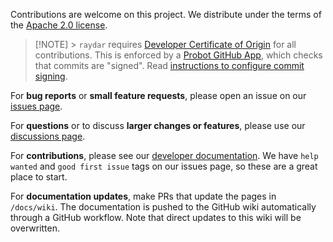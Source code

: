 Contributions are welcome on this project. We distribute under the terms of the [Apache 2.0 license](https://github.com/Point72/raydar/blob/main/LICENSE).

> \[!NOTE\] > `raydar` requires [Developer Certificate of Origin](https://en.wikipedia.org/wiki/Developer_Certificate_of_Origin) for all contributions.
> This is enforced by a [Probot GitHub App](https://probot.github.io/apps/dco/), which checks that commits are "signed".
> Read [instructions to configure commit signing](Local-Development-Setup#configure-commit-signing).

For **bug reports** or **small feature requests**, please open an issue on our [issues page](https://github.com/Point72/raydar/issues).

For **questions** or to discuss **larger changes or features**, please use our [discussions page](https://github.com/Point72/raydar/discussions).

For **contributions**, please see our [developer documentation](Local-Development-Setup). We have `help wanted` and `good first issue` tags on our issues page, so these are a great place to start.

For **documentation updates**, make PRs that update the pages in `/docs/wiki`. The documentation is pushed to the GitHub wiki automatically through a GitHub workflow. Note that direct updates to this wiki will be overwritten.
